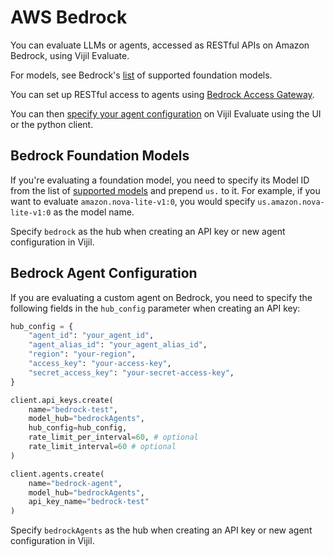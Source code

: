 # AWS Bedrock

You can evaluate LLMs or agents, accessed as RESTful APIs on Amazon Bedrock, using Vijil Evaluate.

For models, see Bedrock's [list](https://docs.aws.amazon.com/bedrock/latest/userguide/models-supported.html) of supported foundation models.

You can set up RESTful access to agents using [Bedrock Access Gateway](https://github.com/aws-samples/bedrock-access-gateway).

You can then [specify your agent configuration]() on Vijil Evaluate using the UI or the python client.

## Bedrock Foundation Models

If you're evaluating a foundation model, you need to specify its Model ID from the list of [supported models](https://docs.aws.amazon.com/bedrock/latest/userguide/models-supported.html) and prepend `us.` to it. For example, if you want to evaluate `amazon.nova-lite-v1:0`, you would specify `us.amazon.nova-lite-v1:0` as the model name.

Specify `bedrock` as the hub when creating an API key or new agent configuration in Vijil.

## Bedrock Agent Configuration

If you are evaluating a custom agent on Bedrock, you need to specify the following fields in the  `hub_config` parameter when creating an API key:

```python
hub_config = {
    "agent_id": "your_agent_id",
    "agent_alias_id": "your_agent_alias_id",
    "region": "your-region",
    "access_key": "your-access-key",
    "secret_access_key": "your-secret-access-key",
}

client.api_keys.create(
    name="bedrock-test",
    model_hub="bedrockAgents",
    hub_config=hub_config,
    rate_limit_per_interval=60, # optional
    rate_limit_interval=60 # optional
)

client.agents.create(
    name="bedrock-agent",
    model_hub="bedrockAgents",
    api_key_name="bedrock-test"
)

```

Specify `bedrockAgents` as the hub when creating an API key or new agent configuration in Vijil.
